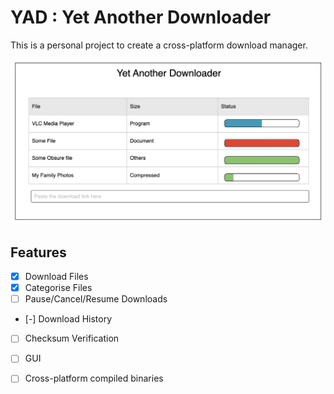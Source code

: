 # YAD : Yet Another Downloader

This is a personal project to create a cross-platform download manager.

![First UI concept](docs/yad-v0-concept.png)

## Features
- [x] Download Files
- [x] Categorise Files
- [  ] Pause/Cancel/Resume Downloads
- [-] Download History
- [  ] Checksum Verification
- [  ] GUI
- [  ] Cross-platform compiled binaries

